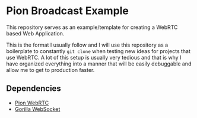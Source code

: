 # Pion Broadcast Example
This repository serves as an example/template for creating a WebRTC based Web Application.

This is the format I usually follow and I will use this repository as a boilerplate to constantly `git clone`
when testing new ideas for projects that use WebRTC. A lot of this setup is usually very tedious and that is why
I have organized everything into a manner that will be easily debuggable and allow me to get to production faster.

## Dependencies
- [Pion WebRTC](https://github.com/pion/webrtc)
- [Gorilla WebSocket](https://github.com/gorilla/websocket)
